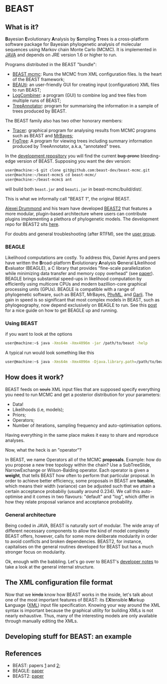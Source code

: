 # BEAST

## What is it?
**B**ayesian **E**volutionary **A**nalysis by **S**ampling **T**rees is a cross-platform software package for Bayesian phylogenetic analysis of molecular sequences using Markov chain Monte Carlo (MCMC).
It is implemented in [JAVA](http://docs.oracle.com/javase/8/) and depends on JRE version 1.6 or higher to run.

Programs distributed in the BEAST "bundle":
- [BEAST mcmc](http://beast.bio.ed.ac.uk/BEAST): Runs the MCMC from XML configuration files. Is the heart of the BEAST framework;
- [BEAUti](http://beast.bio.ed.ac.uk/BEAUti): an user-friendly GUI for creating input (configuration) XML files to run BEAST;
- [LogCombiner](http://beast.bio.ed.ac.uk/LogCombiner): a program (GUI) to combine log and tree files from multiple runs of BEAST;
- [TreeAnnotator](http://beast.bio.ed.ac.uk/TreeAnnotator): program for summarising the information in a sample of trees produced by BEAST.

The BEAST family also has two other honorary members:
- [Tracer](http://beast.bio.ed.ac.uk/Tracer): graphical program for analysing results from MCMC programs such as BEAST and [MrBayes](http://mrbayes.sourceforge.net/);
- [FigTree](http://beast.bio.ed.ac.uk/FigTree): A program for viewing trees including summary information produced by TreeAnnotator, a.k.a, "annotated" trees.

In the [development repository](https://github.com/beast-dev/beast-mcmc) you will find the current ~~bug-prone~~  bleeding-edge version of BEAST.
Supposing you want the dev version:
```bash
user@machine:~$ git clone git@github.com:beast-dev/beast-mcmc.git
user@machine:~/beast-mcmc$ cd beast-mcmc/
user@machine:~/beast-mcmc$ ant
```
will build both `beast.jar` and `beauti.jar` in beast-mcmc/build/dist/.

This is what we informally call "BEAST 1", the original BEAST. 

[Alexei Drummond](http://compevol.auckland.ac.nz/dr-alexei-drummond/) and his team have developed [BEAST2](http://beast2.org/) that features a more modular, plugin-based architecture where users can contribute plugins implementing a plethora of phylogenetic models.
The development repo for BEAST2 sits [here](https://github.com/compevol/beast2).

For doubts and general troubleshooting (after RTFM), see the [user group](https://groups.google.com/forum/#!forum/beast-users).

### BEAGLE

Likelihood computations are costly. To address this, Daniel Ayres and peers have written the **B**road-platform **E**volutionary **A**nalysis **G**eneral **L**ikelihood **E**valuator (BEAGLE), a C library that provides "fine-scale parallelization while minimizing data transfer and memory copy overhead" (see [paper](http://sysbio.oxfordjournals.org/content/61/1/170)).
BEAGLE brings substantial speed-ups in likelihood computation by efficiently using multicore CPUs and modern bazillion-core graphical processing units (GPUs).
BEAGLE is compatible with a range of phylogenetic software, such as BEAST, MrBayes, [PhyML](), and [Garli]().
The gain in speed is so significant that most complex models in BEAST, such as phylogeography,  now depend exclusively on BEAGLE to run.  See this [post](http://francoismichonneau.net/2014/05/how-to-install-beagle-on-ubuntu/) for a nice guide on how to get BEAGLE up and running.

### Using BEAST
if you want to look at the options
```bash
user@machine:~$ java -Xms64m -Xmx4096m -jar /path/to/beast -help
```
A typical run would look something like this 
```bash
user@machine:~$ java -Xms64m -Xmx4096m -Djava.library.path=/path/to/beagle -jar /path/to/beast -beagle_SSE -threads 8 input.xml
```

## How does it work?

BEAST feeds on ~~souls~~ XML input files that are supposed specify everything you need to run MCMC and get a posterior distribution for your parameters:
- Data!
- Likelihoods (i.e, models);
- Priors;
- Operators;
- Number of iterations, sampling frequency and auto-optimisation options.

Having everything in the same place makes it easy to share and reproduce analyses.

Now, what the heck is an "operator"?

In BEAST, we name Operators all of the MCMC **proposals**.
Example: how do you propose a new tree topology within the chain? Use a SubTreeSlide, NarrowExchange or Wilson-Balding operator.
Each operator is given a **weight**, that tells BEAST how often to perform that particular proposal.
In order to achieve better efficiency, some proposals in BEAST are **tunable**, which means their width (variance) can be adjusted such that we attain a certain acceptance probabiliy (usually around 0.234). We call this auto-optimise and it comes in two flavours: "default" and "log", which differ in how they relate proposal variance and acceptance probability.

### General architecture

Being coded in JAVA, BEAST is naturally sort of modular. The wide array of different necessary components to allow the kind of model complexity BEAST offers, however, calls for some more deliberate modularity in order to avoid conflicts and broken dependencies. BEAST2, for instance, capitalises on the general routines developed for BEAST but has a much stronger focus on modularity.

Ok, enough with the babbling. Let's go over to BEAST's [developer notes](https://code.google.com/p/beast-mcmc/wiki/DeveloperNotes) to take a look at the general internal structure.

## The XML configuration file format 

Now that we ~~kinda~~ know how BEAST works in the inside, let's talk about one of the most important features of BEAST: its E**X**tensible **M**arkup **L**anguage ([XML](https://en.wikipedia.org/wiki/XML)) input file specification.
Knowing your way around the XML syntax is important because the graphical utility for building XMLs is not nearly exhaustive. Thus, many of the interesting models are only available through manually editing the XMLs. 


## Developing stuff for BEAST: an example

## References
- BEAST: papers [1](http://www.biomedcentral.com/1471-2148/7/214) and [2](http://mbe.oxfordjournals.org/content/29/8/1969);
- BEAGLE: [paper](http://sysbio.oxfordjournals.org/content/61/1/170)
- BEAST2: [paper](http://journals.plos.org/ploscompbiol/article?id=10.1371/journal.pcbi.1003537)
